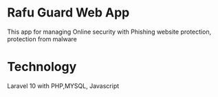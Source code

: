 # Rafu Guard Web App

This app for managing Online security with Phishing website protection, protection from malware

# Technology

Laravel 10 with PHP,MYSQL, Javascript
